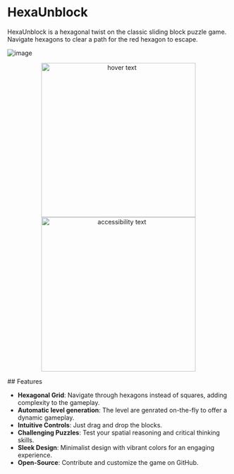 # HexaUnblock

HexaUnblock is a hexagonal twist on the classic sliding block puzzle game. Navigate hexagons to clear a path for the red hexagon to escape.

![image](https://github.com/ciaLegenda/hex/assets/82731283/2e03d69c-35dc-48cf-9f48-0925f9ed1251)

<p align="center">
  <img src="(https://github.com/ciaLegenda/hex/assets/82731283/2e03d69c-35dc-48cf-9f48-0925f9ed1251)" width="350" title="hover text">
  <img src="(https://github.com/ciaLegenda/hex/assets/82731283/2e03d69c-35dc-48cf-9f48-0925f9ed1251)" width="350" alt="accessibility text">
</p>
## Features

- **Hexagonal Grid**: Navigate through hexagons instead of squares, adding complexity to the gameplay.
- **Automatic level generation**: The level are genrated on-the-fly to offer a dynamic gameplay.
- **Intuitive Controls**: Just drag and drop the blocks.
- **Challenging Puzzles**: Test your spatial reasoning and critical thinking skills.
- **Sleek Design**: Minimalist design with vibrant colors for an engaging experience.
- **Open-Source**: Contribute and customize the game on GitHub.


